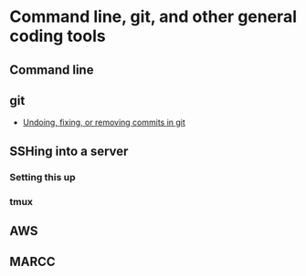 # Command line, git, and other general coding tools

## Command line

## git
- [Undoing, fixing, or removing commits in git](https://sethrobertson.github.io/GitFixUm)

## SSHing into a server
### Setting this up
### tmux

## AWS

## MARCC
